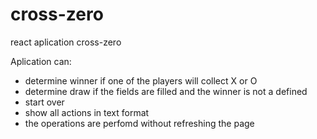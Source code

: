# cross-zero
react aplication cross-zero 

Aplication can: 
- determine winner if one of the players will collect X or O
- determine draw if the fields are filled and the winner is not a defined
- start over
- show all actions in text format
- the operations are perfomd without refreshing the page
